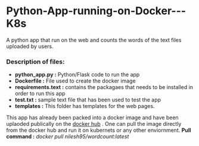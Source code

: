 # Python-App-running-on-Docker---K8s
A python app that run on the web and counts the words of the text files uploaded by users.


### Description of files:

- **python_app.py :** Python/Flask code to run the app
- **Dockerfile :** File used to create the docker image
- **requirements.text :** contains the packagaes that needs to be installed in order to run this app
- **test.txt :** sample text file that has been used to test the app
- **templates :** This folder has templates for the web pages.

This app has already been packed into a docker image and have been uplaoded publically on the [docker hub](https://hub.docker.com/repository/docker/nilesh95/wordcount) . One can pull the image directly from the docker hub and run it on kubernets or any other enviornment.
**Pull command :** _docker pull nilesh95/wordcount:latest_
